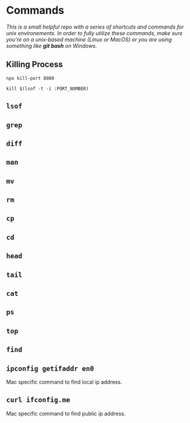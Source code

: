 # Commands

_This is a small helpful repo with a series of shortcuts and commands for unix environements. In order to fully utilize these commands, make sure you're on a unix-based machine (Linux or MacOS) or you are using something like **git bash** on Windows._

## Killing Process

`npx kill-port 8080`

`kill $(lsof -t -i :PORT_NUMBER)`


## `lsof`

## `grep`

## `diff`

## `man`

## `mv`

## `rm`

## `cp`

## `cd`

## `head`

## `tail`

## `cat`

## `ps`

## `top`

## `find`

## `ipconfig getifaddr en0`

Mac specific command to find local ip address. 

## `curl ifconfig.me`

Mac specific command to find public ip address. 
